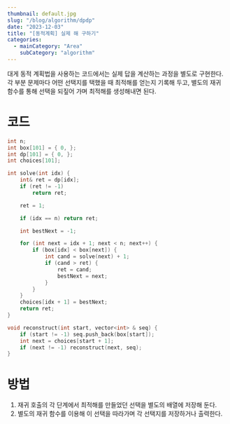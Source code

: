 ```yaml
---
thumbnail: default.jpg
slug: "/blog/algorithm/dpdp"
date: "2023-12-03"
title: "[동적계획] 실제 해 구하기"
categories:
  - mainCategory: "Area"
    subCategory: "algorithm"
---
```

대게 동적 계획법을 사용하는 코드에서는 실제 답을 계산하는 과정을 별도로 구현한다.
각 부분 문제마다 어떤 선택지를 택했을 때 최적해를 얻는지 기록해 두고, 별도의 재귀 함수를 통해 선택을 되짚어 가며 최적해를 생성해내면 된다.

# 코드
```c++
int n;
int box[101] = { 0, };
int dp[101] = { 0, };
int choices[101];

int solve(int idx) {
	int& ret = dp[idx];
	if (ret != -1)
		return ret;

	ret = 1;

	if (idx == n) return ret;

	int bestNext = -1;

	for (int next = idx + 1; next < n; next++) {
		if (box[idx] < box[next]) {
			int cand = solve(next) + 1;
			if (cand > ret) {
				ret = cand;
				bestNext = next;
			}
		}
	}
	choices[idx + 1] = bestNext;
	return ret;
}

void reconstruct(int start, vector<int> & seq) {
	if (start != -1) seq.push_back(box[start]);
	int next = choices[start + 1];
	if (next != -1) reconstruct(next, seq);
}
```

# 방법
1. 재귀 호출의 각 단계에서 최적해를 만들었던 선택을 별도의 배열에 저장해 둔다.
2. 별도의 재귀 함수를 이용해 이 선택을 따라가며 각 선택지를 저장하거나 출력한다.